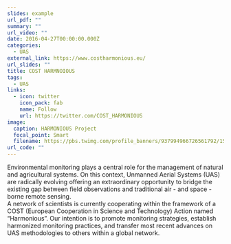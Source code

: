 ```yaml
---
slides: example
url_pdf: ""
summary: ""
url_video: ""
date: 2016-04-27T00:00:00.000Z
categories:
  - UAS
external_link: https://www.costharmonious.eu/
url_slides: ""
title: COST HARMNOIOUS
tags:
  - UAS
links:
  - icon: twitter
    icon_pack: fab
    name: Follow
    url: https://twitter.com/COST_HARMONIOUS
image:
  caption: HARMONIOUS Project
  focal_point: Smart
  filename: https://pbs.twimg.com/profile_banners/937994966726561792/1530128089/1500x500
url_code: ""
---
```

Environmental monitoring plays a central role for the management of natural and agricultural systems. On this context, Unmanned Aerial Systems (UAS) are radically evolving offering an extraordinary opportunity to bridge the existing gap between field observations and traditional air - and space - borne remote sensing.\
A network of scientists is currently cooperating within the framework of a COST (European Cooperation in Science and Technology) Action named “Harmonious”. Our intention is to promote monitoring strategies, establish harmonized monitoring practices, and transfer most recent advances on UAS methodologies to others within a global network.